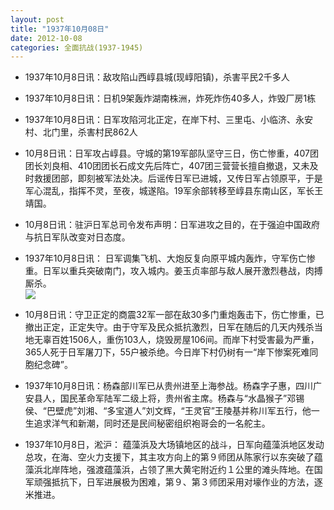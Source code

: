 ```yaml
---
layout: post
title: "1937年10月08日"
date: 2012-10-08
categories: 全面抗战(1937-1945)
---
```


<meta name="referrer" content="no-referrer" />

- 1937年10月8日讯：敌攻陷山西崞县城(现崞阳镇)，杀害平民2千多人 

- 1937年10月8日讯：日机9架轰炸湖南株洲，炸死炸伤40多人，炸毁厂房1栋 

- 1937年10月8日讯：日军攻陷河北正定，在岸下村、三里屯、小临济、永安村、北门里，杀害村民862人 

- 10月8日讯：日军攻占崞县。守城的第19军部队坚守三日，伤亡惨重，407团团长刘良相、410团团长石成文先后阵亡，407团三营营长擅自撤退，又未及时救援团部，即刻被军法处决。后谣传日军已进城，又传日军占领原平，于是军心混乱，指挥不灵，至夜，城遂陷。19军余部转移至崞县东南山区，军长王靖国。 

- 10月8日讯：驻沪日军总司令发布声明：日军进攻之目的，在于强迫中国政府与抗日军队改变对日态度。 

- 1937年10月8日讯： 日军调集飞机、大炮反复向原平城内轰炸，守军伤亡惨重。日军以重兵突破南门，攻入城内。姜玉贞率部与敌人展开激烈巷战，肉搏厮杀。 <br/><img src="https://ww3.sinaimg.cn/large/aca367d8jw1dxnoyndgt5j.jpg" />

- 10月8日讯：守卫正定的商震32军一部在敌30多门重炮轰击下，伤亡惨重，已撤出正定，正定失守。由于守军及民众抵抗激烈，日军在随后的几天内残杀当地无辜百姓1506人，重伤103人，烧毁房屋106间。而岸下村受害最为严重，365人死于日军屠刀下，55户被杀绝。今日岸下村仍树有一“岸下惨案死难同胞纪念碑”。 

- 1937年10月8日讯：杨森部川军已从贵州进至上海参战。杨森字子惠，四川广安县人，国民革命军陆军二级上将，贵州省主席。杨森与“水晶猴子”邓锡侯、“巴壁虎”刘湘、“多宝道人”刘文辉，“王灵官”王陵基并称川军五行，他一生追求洋气和新潮，同时还是民间秘密组织袍哥会的一名舵主。 

- 1937年10月8日，淞沪： 蕴藻浜及大场镇地区的战斗，日军向蕴藻浜地区发动总攻，在海、空火力支援下，其主攻方向上的第９师团从陈家行以东突破了蕴藻浜北岸阵地，强渡蕴藻浜，占领了黑大黄宅附近约１公里的滩头阵地。在国军顽强抵抗下，日军进展极为困难，第９、第３师团采用对壕作业的方法，逐米推进。 

